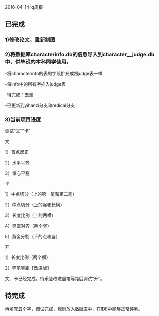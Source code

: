 2016-04-14 lq周报
## 已完成

### 1)修改论文，重新制图

### 2)将数据库characterinfo.db的信息导入到character__judge.db中，供毕设的本科同学使用。
-将characterinfo的表的字段扩充成跟judge表一样

-将info中的所有字插入judge表

-待完成：去重

-已更新到yihanzi分支和redical分支

### 3)当前项目进度

调试"文""卡"

文

1）首点居正

2）水平平齐

3）重心平稳

卡

1）中点切分（上的第一笔和第二笔）

2）中点切分（上的竖和长横）

3）长度比例（上的两横）

4）竖直对齐（两个竖）

5）黄金分割（下的点和竖）

开

1）长度比例（两个横）

2）竖笔等距【改进版】

文、卡已经完成，待乐慧改进竖笔等距后调试“开”。

## 待完成

再填充五个字，调试完成，规则放入数据库中，在IDE中能够正常评判。







